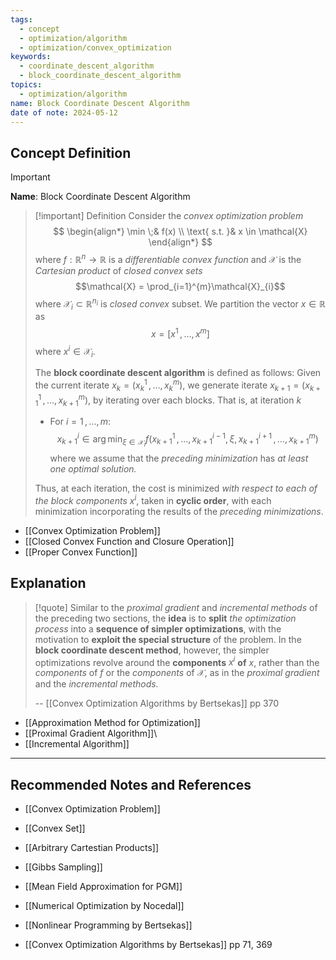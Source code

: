 ```yaml
---
tags:
  - concept
  - optimization/algorithm
  - optimization/convex_optimization
keywords:
  - coordinate_descent_algorithm
  - block_coordinate_descent_algorithm
topics:
  - optimization/algorithm
name: Block Coordinate Descent Algorithm
date of note: 2024-05-12
---
```


## Concept Definition

>[!important]
>**Name**: Block Coordinate Descent Algorithm

>[!important] Definition
>Consider the *convex optimization problem*
>$$
>\begin{align*}
> \min \;& f(x) \\
> \text{ s.t. }& x \in \mathcal{X}
>\end{align*}
>$$
>where $f: \mathbb{R}^{n} \to \mathbb{R}$ is a *differentiable convex function* and $\mathcal{X}$ is the *Cartesian product* of *closed convex sets* $$\mathcal{X} = \prod_{i=1}^{m}\mathcal{X}_{i}$$ where $\mathcal{X}_{i} \subset \mathbb{R}^{n_{i}}$ is *closed convex* subset. We partition the vector $x\in \mathbb{R}$ as $$x = [x^{1} \,{,}\ldots{,}\, x^{m}]$$ where $x^i \in \mathcal{X}_{i}.$
>
>The  **block coordinate descent algorithm** is defined as follows: Given the current iterate $x_{k} = (x_{k}^1 \,{,}\ldots{,}\, x_{k}^{m}),$ we generate iterate $x_{k+1} = (x_{k+1}^1 \,{,}\ldots{,}\, x_{k+1}^{m}),$ by iterating over each blocks. That is, at iteration $k$
>  
>- For $i=1 \,{,}\ldots{,}\,m$:
>  $$
>  x_{k+1}^{i} \in \arg\min_{\xi \in \mathcal{X}_{i}}f\left(x_{k+1}^{1} \,{,}\ldots{,}\,x_{k+1}^{i-1},\,\xi,\, x_{k+1}^{i+1} \,{,}\ldots{,}\,x_{k+1}^{m}  \right)
> $$
>where we assume that the *preceding minimization* has *at least one optimal solution.*
>
>Thus, at each iteration, the cost is minimized *with respect to each of the block components* $x^i$, taken in **cyclic order**, with each minimization incorporating the results of the *preceding minimizations*.

- [[Convex Optimization Problem]]
- [[Closed Convex Function and Closure Operation]]
- [[Proper Convex Function]]

## Explanation

>[!quote]
>Similar to the *proximal gradient* and *incremental methods* of the  preceding two sections, the **idea** is to **split** *the optimization process* into a **sequence of simpler optimizations**, with the motivation to **exploit the  special structure** of the problem. In the **block coordinate descent method**, however, the simpler optimizations revolve around the **components** $x^i$ **of** $x$, rather than the *components* of $f$ or the *components* of $\mathcal{X}$, as in the *proximal gradient* and the *incremental methods.*
>
>-- [[Convex Optimization Algorithms by Bertsekas]] pp 370

- [[Approximation Method for Optimization]]
- [[Proximal Gradient Algorithm]]\
- [[Incremental Algorithm]]




-----------
##  Recommended Notes and References

- [[Convex Optimization Problem]]
- [[Convex Set]]
- [[Arbitrary Cartestian Products]]

- [[Gibbs Sampling]]
- [[Mean Field Approximation for PGM]]

- [[Numerical Optimization by Nocedal]]
- [[Nonlinear Programming by Bertsekas]]
- [[Convex Optimization Algorithms by Bertsekas]] pp 71, 369